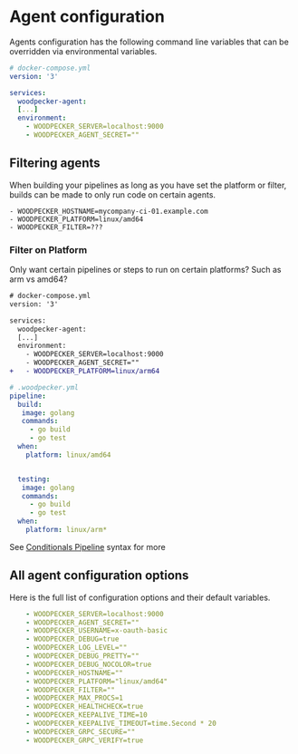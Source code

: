 # Agent configuration

Agents configuration has the following command line variables that can be overridden via environmental variables.

```yaml
# docker-compose.yml
version: '3'

services:
  woodpecker-agent:
  [...]
  environment:
    - WOODPECKER_SERVER=localhost:9000
    - WOODPECKER_AGENT_SECRET=""

```

## Filtering agents

When building your pipelines as long as you have set the platform or filter, builds can be made to only run code on certain agents. 

```
- WOODPECKER_HOSTNAME=mycompany-ci-01.example.com
- WOODPECKER_PLATFORM=linux/amd64
- WOODPECKER_FILTER=???
```

### Filter on Platform

Only want certain pipelines or steps to run on certain platforms? Such as arm vs amd64? 

```diff
# docker-compose.yml
version: '3'

services:
  woodpecker-agent:
  [...]
  environment:
    - WOODPECKER_SERVER=localhost:9000
    - WOODPECKER_AGENT_SECRET=""
+   - WOODPECKER_PLATFORM=linux/arm64
```

```yaml
# .woodpecker.yml
pipeline:
  build:
   image: golang
   commands:
     - go build
     - go test
  when:
    platform: linux/amd64


  testing:
   image: golang
   commands:
     - go build
     - go test
  when:
    platform: linux/arm*


```

See [Conditionals Pipeline](usage/pipeline-syntax#step-when---conditional-execution) syntax for more


## All agent configuration options

Here is the full list of configuration options and their default variables. 

```yaml
    - WOODPECKER_SERVER=localhost:9000
    - WOODPECKER_AGENT_SECRET=""
    - WOODPECKER_USERNAME=x-oauth-basic
    - WOODPECKER_DEBUG=true
    - WOODPECKER_LOG_LEVEL=""
    - WOODPECKER_DEBUG_PRETTY=""
    - WOODPECKER_DEBUG_NOCOLOR=true
    - WOODPECKER_HOSTNAME=""
    - WOODPECKER_PLATFORM="linux/amd64"
    - WOODPECKER_FILTER=""
    - WOODPECKER_MAX_PROCS=1
    - WOODPECKER_HEALTHCHECK=true
    - WOODPECKER_KEEPALIVE_TIME=10
    - WOODPECKER_KEEPALIVE_TIMEOUT=time.Second * 20
    - WOODPECKER_GRPC_SECURE=""
    - WOODPECKER_GRPC_VERIFY=true
```
